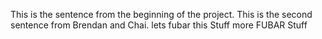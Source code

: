 This is the sentence from the beginning of the project.
This is the second sentence from Brendan and Chai.
lets fubar this Stuff
more FUBAR Stuff
